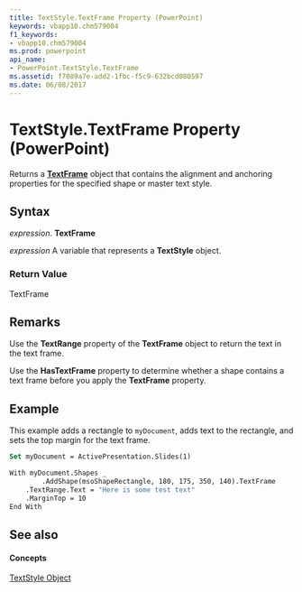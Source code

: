 ```yaml
---
title: TextStyle.TextFrame Property (PowerPoint)
keywords: vbapp10.chm579004
f1_keywords:
- vbapp10.chm579004
ms.prod: powerpoint
api_name:
- PowerPoint.TextStyle.TextFrame
ms.assetid: f7089a7e-add2-1fbc-f5c9-632bcd080597
ms.date: 06/08/2017
---
```



# TextStyle.TextFrame Property (PowerPoint)

Returns a **[TextFrame](textframe-object-powerpoint.md)** object that contains the alignment and anchoring properties for the specified shape or master text style.


## Syntax

 _expression_. **TextFrame**

 _expression_ A variable that represents a **TextStyle** object.


### Return Value

TextFrame


## Remarks

Use the **TextRange** property of the **TextFrame** object to return the text in the text frame.

Use the **HasTextFrame** property to determine whether a shape contains a text frame before you apply the **TextFrame** property.


## Example

This example adds a rectangle to  `myDocument`, adds text to the rectangle, and sets the top margin for the text frame.


```vb
Set myDocument = ActivePresentation.Slides(1)

With myDocument.Shapes _
        .AddShape(msoShapeRectangle, 180, 175, 350, 140).TextFrame
    .TextRange.Text = "Here is some test text"
    .MarginTop = 10
End With
```


## See also


#### Concepts


[TextStyle Object](textstyle-object-powerpoint.md)

